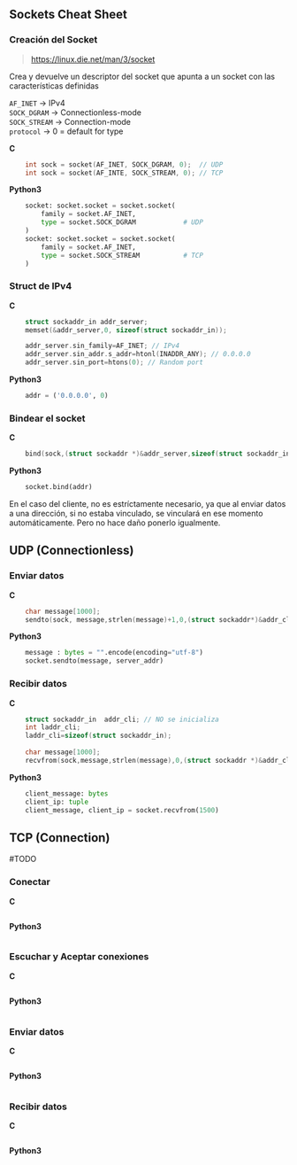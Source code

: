 ## Sockets Cheat Sheet
### Creación del Socket
>  https://linux.die.net/man/3/socket

Crea y devuelve un descriptor del socket que apunta a un socket con las características definidas

`AF_INET` 		-> IPv4\
`SOCK_DGRAM` 	-> Connectionless-mode\
`SOCK_STREAM`	-> Connection-mode\
`protocol`		-> 0 = default for type

**C**
```c
	int sock = socket(AF_INET, SOCK_DGRAM, 0);	// UDP
	int sock = socket(AF_INTE, SOCK_STREAM, 0);	// TCP
```

**Python3**
```python
    socket: socket.socket = socket.socket(
        family = socket.AF_INET, 
        type = socket.SOCK_DGRAM            # UDP
    )
    socket: socket.socket = socket.socket(
        family = socket.AF_INET, 
        type = socket.SOCK_STREAM           # TCP
    )
```

### Struct de IPv4

**C**
```c
	struct sockaddr_in addr_server;
	memset(&addr_server,0, sizeof(struct sockaddr_in));

	addr_server.sin_family=AF_INET; // IPv4
	addr_server.sin_addr.s_addr=htonl(INADDR_ANY); // 0.0.0.0
	addr_server.sin_port=htons(0); // Random port
```
**Python3**
```python
    addr = ('0.0.0.0', 0)
```
### Bindear el socket

**C**
```c
	bind(sock,(struct sockaddr *)&addr_server,sizeof(struct sockaddr_in));
```
**Python3**
```python
    socket.bind(addr)
```
En el caso del cliente, no es estríctamente necesario, ya que al enviar datos a una dirección, si no estaba vinculado, se vinculará en ese momento automáticamente. Pero no hace daño ponerlo igualmente.

## UDP (Connectionless)
### Enviar datos

**C**
```c
	char message[1000];
	sendto(sock, message,strlen(message)+1,0,(struct sockaddr*)&addr_cli,sizeof(struct sockaddr_in));
```
**Python3**
```python
    message : bytes = "".encode(encoding="utf-8")
    socket.sendto(message, server_addr)
```
### Recibir datos

**C**
```c
	struct sockaddr_in	addr_cli; // NO se inicializa
	int laddr_cli;
	laddr_cli=sizeof(struct sockaddr_in);
	
	char message[1000];
	recvfrom(sock,message,strlen(message),0,(struct sockaddr *)&addr_cli,&laddr_cli);
```
**Python3**
```python
    client_message: bytes
    client_ip: tuple
    client_message, client_ip = socket.recvfrom(1500) 
```

## TCP (Connection)
#TODO
### Conectar

**C**
```c
```
**Python3**
```python
```
### Escuchar y Aceptar conexiones

**C**
```c
```
**Python3**
```python
```

### Enviar datos

**C**
```c
```
**Python3**
```python
```
### Recibir datos

**C**
```c
```
**Python3**
```python
```
